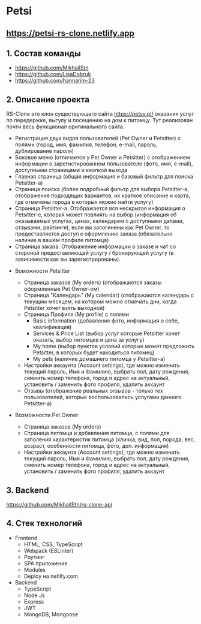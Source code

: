 # Petsi
## https://petsi-rs-clone.netlify.app

## 1. Состав команды
- https://github.com/MikhailStn
- https://github.com/LisaDobruk
- https://github.com/hannarim-23

## 2. Описание проекта
RS-Clone это клон существующего сайта https://petsy.pl/ оказания услуг по передержке, выгулу и посещению на дом к питомцу. Тут реализован почти весь функционал оригинального сайта.

- Регистрация двух видов пользователей (Pet Owner и Petsitter)
с полями (город, имя, фамилия, телефон, e-mail, пароль, дублирование пароля)
- Боковое меню (отличается у Pet Owner и Petsitter) с отображением информации о зарегистированном пользователе (фото, имя, e-mail), доступными страницами и кнопкой выхода
- Главная страница (общая информация и базовый фильтр для поиска Petsitter-а)
- Страница поиска (более подробный фильтр для выбора Petsitter-а, отображение подходящих вариантов, их краткое описание и карта, где отмечены города в которых можно найти услугу)
- Страница Petsitter-а. Отображается вся нескрытая информация о Petsitter-е, которая может повлиять на выбор (информация об оказываемых услугах, ценах, календарем с доступными датами, отзывами, рейтинге), если вы залогинены как Pet Owner, то предоставляется доступ к оформлению заказа (обязательно наличие в вашем профиле питомца)
- Страница заказа. Отображение информации о заказе и чат со стороной предоставляющей услугу / бронирующей услугу (в зависимости как вы зарегистрированы).

* Воможности Petsitter 
    - Страница заказов (My orders) (отображаются заказы оформленные Pet Owner-ом)
    - Страница "Календарь" (My calendar) (отображаются календарь с текущим месяцем, на котором можно отмечать дни, когда Petsitter хочет взять выходной)
    - Страница Профиля (My profile) с полями
        - Basic information (добавление фото, информация о себе, квалификация)
        - Services & Price List (выбор услуг которые Petsitter хочет оказать, выбор питомцев и цена за услугу)
        - My home (выбор пунктов условий которые может предложить Petsitter, в которых будет находиться питомец)
        - My pets (наличие домашнего питомца у Petsitter-а)
    - Настройки аккаунта (Account settings), где можно изменить текущий пароль, Имя и Фамилию, выбрать пол, дату рождения, сменить номер телефона, город и адрес на актуальный,  установить / заменить фото профиля, удалить аккаунт
    - Отзывы (отображение реальных отзывов - только тех пользователей, которые воспользовались услугами данного Petsitter-а)
    
* Возможности Pet Owner
    - Страница заказов (My orders)
    - Страница питомца и добавления питомца, с полями для заполения характеристик питомца (кличка, вид, пол, порода, вес, возраст, особенности питомца, фото, доп. информация)
    - Настройки аккаунта (Account settings), где можно изменить текущий пароль, Имя и Фамилию, выбрать пол, дату рождения, сменить номер телефона, город и адрес на актуальный,  установить / заменить фото профиля, удалить аккаунт

## 3. Backend
https://github.com/MikhailStn/rs-clone-api

## 4. Стек технологий
* Frontend
    - HTML, CSS, TypeScript
    - Webpack (ESLinter)
    - Роутинг
    - SPA приложение
    - Modules
    - Deploy на netlify.com
* Backend
    - TypeScript
    - Node Js
    - Express
    - JWT
    - MongoDB, Mongoose
